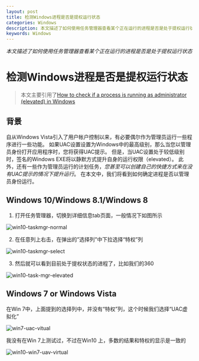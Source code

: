 ```yaml
---
layout: post
title: 检测Windows进程是否是提权运行状态
categories: Windows
description: 本文描述了如何使用任务管理器查看某个正在运行的进程是否是处于提权运行状态
keywords: Windows
---
```

*本文描述了如何使用任务管理器查看某个正在运行的进程是否是处于提权运行状态*

# 检测Windows进程是否是提权运行状态

> 本文主要引用了[How to check if a process is running as administrator (elevated) in Windows](http://winaero.com/blog/how-to-check-if-a-process-is-running-as-administrator-elevated-in-windows/)

## 背景

自从Windows Vista引入了用户帐户控制以来，有必要偶尔作为管理员运行一些程序进行一些功能。 如果UAC设置设置为Windows中的最高级别，那么当您以管理员身份打开应用程序时，您将获得UAC提示。 但是，当UAC设置处于较低级别时，签名的Windows EXE将以静默方式提升自身的运行权限（elevated）。 此外，还有一些作为管理员运行的计划任务，*您甚至可以创建自己的快捷方式来在没有UAC提示的情况下提升运行*。 在本文中，我们将看到如何确定进程是否以管理员身份运行。

## Windows 10/Windows 8.1/Windows 8

1. 打开任务管理器，切换到详细信息tab页面，一般情况下如图所示

![win10-taskmgr-normal](http://otsjxkilz.bkt.clouddn.com/markdown-img-paste-2017072815565359.png)

2. 在任意列上右击，在弹出的”选择列”中下拉选择“特权”列

![win10-taskmgr-select](http://otsjxkilz.bkt.clouddn.com/markdown-img-paste-2017072816025301.png)

3. 然后就可以看到目前处于提权状态的进程了，比如我们的360

![win10-task-mgr-elevated](http://otsjxkilz.bkt.clouddn.com/markdown-img-paste-20170728160431928.png)

## Windows 7 or Windows Vista

在Win 7中，上面提到的选择列中，并没有“特权”列，这个时候我们选择“UAC虚拟化”

![win7-uac-vitual](http://otsjxkilz.bkt.clouddn.com/markdown-img-paste-2017072816081552.png)

我没有在Win 7上测试过，不过在Win10 上，多数的结果和特权的显示是一致的

![win10-win7-uav-virtual](http://otsjxkilz.bkt.clouddn.com/markdown-img-paste-20170728160939904.png)
